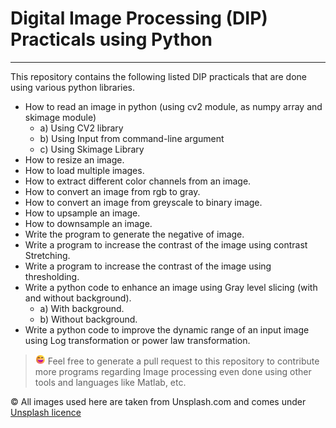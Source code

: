 # Digital Image Processing (DIP) Practicals using Python
***
This repository contains the following listed DIP practicals that are done using various python libraries.

- How to read an image in python (using cv2 module, as numpy array 
and skimage module)
  - a) Using CV2 library
  - b) Using Input from command-line argument
  - c) Using Skimage Library
- How to resize an image.
- How to load multiple images.
- How to extract different color channels from an image.
- How to convert an image from rgb to gray.
- How to convert an image from greyscale to binary image.
- How to upsample an image.
- How to downsample an image.
- Write the program to generate the negative of image.
- Write a program to increase the contrast of the image using 
contrast Stretching.
- Write a program to increase the contrast of the image using 
thresholding.
- Write a python code to enhance an image using Gray level slicing
(with and without background).
  - a) With background.
  - b) Without background.
- Write a python code to improve the dynamic range of an input 
image using Log transformation or power law transformation.

> <img src="https://raw.githubusercontent.com/microsoft/fluentui-emoji/main/assets/Grinning%20face%20with%20smiling%20eyes/3D/grinning_face_with_smiling_eyes_3d.png" alt="Smiling Face Emoji" style="height: auto; width:1.0rem;"/> Feel free to generate a pull request to this repository to contribute more programs regarding Image processing even done using other tools and languages like Matlab, etc.

&copy; All images used here are taken from Unsplash.com and comes under [Unsplash licence](https://unsplash.com/license) 
